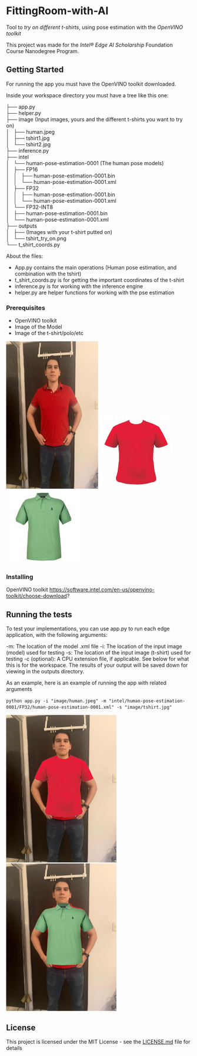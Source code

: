 # FittingRoom-with-AI

Tool to *try on different t-shirts*, using pose estimation with the *OpenVINO toolkit*

This project was made for the _Intel® Edge AI Scholarship_ Foundation Course Nanodegree Program.

## Getting Started

For running the app you must have the OpenVINO toolkit downloaded.

Inside your workspace directory you must have a tree like this one:

├── app.py <br />
├── helper.py <br />
├── image (Input images, yours and the different t-shirts you want to try on) <br />
│   ├── human.jpeg <br />
│   ├── tshirt1.jpg <br />
│   └── tshirt2.jpg <br />
├── inference.py <br />
├── intel <br />
│   └── human-pose-estimation-0001 (The human pose models) <br />
│       ├── FP16 <br />
│       │   ├── human-pose-estimation-0001.bin <br />
│       │   └── human-pose-estimation-0001.xml <br />
│       ├── FP32 <br />
│       │   ├── human-pose-estimation-0001.bin <br />
│       │   └── human-pose-estimation-0001.xml <br />
│       └── FP32-INT8 <br />
│           ├── human-pose-estimation-0001.bin <br />
│           └── human-pose-estimation-0001.xml <br />
├── outputs <br />
│   ├── (Images with your t-shirt putted on) <br />
│   └── tshirt_try_on.png <br />
└── t_shirt_coords.py <br />

About the files:
* App.py contains the main operations (Human pose estimation, and combination with the tshirt)
* t_shirt_coords.py is for getting the important coordinates of the t-shirt
* inference.py is for working with the inference engine
* helper.py are helper functions for working with the pse estimation

### Prerequisites

* OpenVINO toolkit
* Image of the Model
* Image of the t-shirt/polo/etc

<img src="https://github.com/yesusbc/FittingRoom-With-AI/blob/master/image/human.jpeg" alt="Model" width="250" height="400">

<img src="https://github.com/yesusbc/FittingRoom-With-AI/blob/master/image/tshirt.jpg" alt="Image of the t-shirt2" width="200" height="200">

<img src="https://github.com/yesusbc/FittingRoom-With-AI/blob/master/image/tshirt2.jpg" alt="Image of the t-shirt2" width="200" height="200">

### Installing

OpenVINO toolkit
https://software.intel.com/en-us/openvino-toolkit/choose-download?

## Running the tests

To test your implementations, you can use app.py to run each edge application, with the following arguments:

-m: The location of the model .xml file
-i: The location of the input image (model) used for testing
-s: The location of the input image (t-shirt) used for testing
-c (optional): A CPU extension file, if applicable. See below for what this is for the workspace. The results of your output will be saved down for viewing in the outputs directory.

As an example, here is an example of running the app with related arguments

`python app.py -i "image/human.jpeg" -m "intel/human-pose-estimation-0001/FP32/human-pose-estimation-0001.xml" -s "image/tshirt.jpg"`

<img src="https://github.com/yesusbc/FittingRoom-With-AI/blob/master/outputs/tshirt_try_on1.png" alt="Image of the result" width="300" height="400">
<img src="https://github.com/yesusbc/FittingRoom-With-AI/blob/master/outputs/tshirt_try_on2.png" alt="Image of the result2" width="300" height="400">

## License

This project is licensed under the MIT License - see the [LICENSE.md](LICENSE.md) file for details
